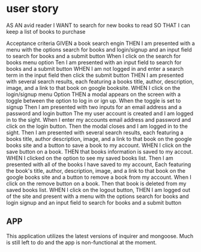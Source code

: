 # user story
AS AN avid reader
I WANT to search for new books to read
SO THAT I can keep a list of books to purchase



Acceptance criteria
GIVEN a book search engin
THEN I am presented with a menu with the options search for books and login/signup and an input field to search for books and a submit button
When I click on the search for books menu option
Ten I am presented with an input field to search for books and a submit button
WHEN I am not logged in and enter a search term in the input field then click the submit button
THEN I am presented with several search results, each featuring a books title, author, description, image, and a link to that book on google booksite.
WHEN I click on the login/signup menu Option
THEN a modal appears on the screen with a toggle between the option to log in or ign up.
When the toggle is set to signup
Then I am presented with two inputs for an email address and a password  and login button
The my user account is created and I am logged in to the sight.
When I enter my accounts email address and password and click on the login button.
Then the modal closes and I am logged in to the sight.
Then I am presented with several search results, each featuring a books title, author description, image, and a link to that book on the  google books site and a button to save a book to my account.
WHEN I click on the save button on a book. THEN that books information is saved to my accout. WHEN I clicked on the option to see my saved books list.
Then I am presented with all of the books I have saved to my account, Each featuring the book's title, author, description, image, and a link to that book on the google books site and a button to remove a book from my account.
When I click on the remove button on a book.
Then that book is deleted from my saved books list.
WHEN I click on the logout button,
THEN I am logged out of the site and present with a menu with the options search for books and login signup and an input field to search for books and a submit button


## APP
This application utilizes the latest versions of inquirer and mongoose. Much is still left to do and the app is non-functional at the moment.
